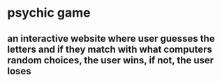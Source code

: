 # psychic game
## an interactive website where user guesses the letters and if they match with what computers random choices, the user wins, if not, the user loses
